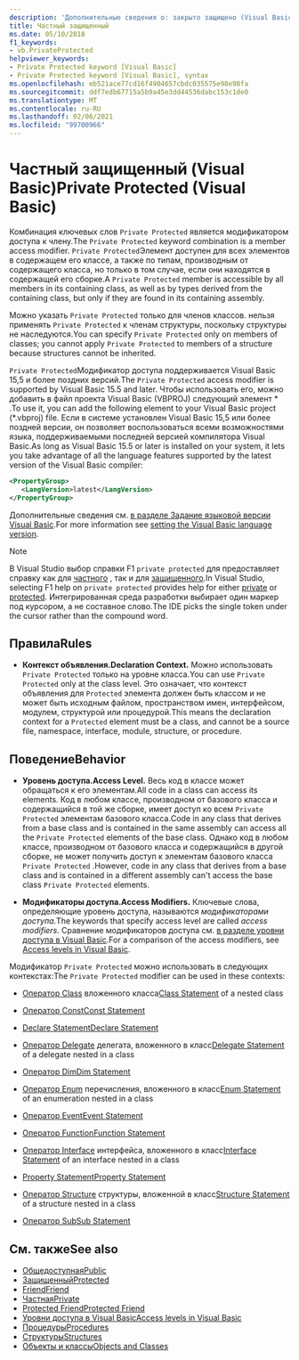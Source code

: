 ```yaml
---
description: 'Дополнительные сведения о: закрыто защищено (Visual Basic)'
title: Частный защищенный
ms.date: 05/10/2018
f1_keywords:
- vb.PrivateProtected
helpviewer_keywords:
- Private Protected keyword [Visual Basic]
- Private Protected keyword [Visual Basic], syntax
ms.openlocfilehash: eb521ace77cd16f4904657cbdc035575e98e98fa
ms.sourcegitcommit: ddf7edb67715a5b9a45e3dd44536dabc153c1de0
ms.translationtype: MT
ms.contentlocale: ru-RU
ms.lasthandoff: 02/06/2021
ms.locfileid: "99700966"
---
```

# <a name="private-protected-visual-basic"></a><span data-ttu-id="84f44-103">Частный защищенный (Visual Basic)</span><span class="sxs-lookup"><span data-stu-id="84f44-103">Private Protected (Visual Basic)</span></span>

<span data-ttu-id="84f44-104">Комбинация ключевых слов `Private Protected` является модификатором доступа к члену.</span><span class="sxs-lookup"><span data-stu-id="84f44-104">The `Private Protected` keyword combination is a member access modifier.</span></span> <span data-ttu-id="84f44-105">`Private Protected`Элемент доступен для всех элементов в содержащем его классе, а также по типам, производным от содержащего класса, но только в том случае, если они находятся в содержащей его сборке.</span><span class="sxs-lookup"><span data-stu-id="84f44-105">A `Private Protected` member is accessible by all members in its containing class, as well as by types derived from the containing class, but only if they are found in its containing assembly.</span></span>

<span data-ttu-id="84f44-106">Можно указать `Private Protected` только для членов классов. нельзя применять `Private Protected` к членам структуры, поскольку структуры не наследуются.</span><span class="sxs-lookup"><span data-stu-id="84f44-106">You can specify `Private Protected` only on members of classes; you cannot apply `Private Protected` to members of a structure because structures cannot be inherited.</span></span>

<span data-ttu-id="84f44-107">`Private Protected`Модификатор доступа поддерживается Visual Basic 15,5 и более поздних версий.</span><span class="sxs-lookup"><span data-stu-id="84f44-107">The `Private Protected` access modifier is supported by Visual Basic 15.5 and later.</span></span> <span data-ttu-id="84f44-108">Чтобы использовать его, можно добавить в файл проекта Visual Basic (VBPROJ) следующий элемент \* .</span><span class="sxs-lookup"><span data-stu-id="84f44-108">To use it, you can add the following element to your Visual Basic project (\*.vbproj) file.</span></span> <span data-ttu-id="84f44-109">Если в системе установлен Visual Basic 15,5 или более поздней версии, он позволяет воспользоваться всеми возможностями языка, поддерживаемыми последней версией компилятора Visual Basic.</span><span class="sxs-lookup"><span data-stu-id="84f44-109">As long as Visual Basic 15.5 or later is installed on your system, it lets you take advantage of all the language features supported by the latest version of the Visual Basic compiler:</span></span>

```xml
<PropertyGroup>
   <LangVersion>latest</LangVersion>
</PropertyGroup>
```

<span data-ttu-id="84f44-110">Дополнительные сведения см. [в разделе Задание языковой версии Visual Basic](../configure-language-version.md).</span><span class="sxs-lookup"><span data-stu-id="84f44-110">For more information see [setting the Visual Basic language version](../configure-language-version.md).</span></span>

> [!NOTE]
> <span data-ttu-id="84f44-111">В Visual Studio выбор справки F1 `private protected` для предоставляет справку как для [частного](private.md) , так и для [защищенного](protected.md).</span><span class="sxs-lookup"><span data-stu-id="84f44-111">In Visual Studio, selecting F1 help on `private protected` provides help for either [private](private.md) or [protected](protected.md).</span></span> <span data-ttu-id="84f44-112">Интегрированная среда разработки выбирает один маркер под курсором, а не составное слово.</span><span class="sxs-lookup"><span data-stu-id="84f44-112">The IDE picks the single token under the cursor rather than the compound word.</span></span>

## <a name="rules"></a><span data-ttu-id="84f44-113">Правила</span><span class="sxs-lookup"><span data-stu-id="84f44-113">Rules</span></span>

- <span data-ttu-id="84f44-114">**Контекст объявления.**</span><span class="sxs-lookup"><span data-stu-id="84f44-114">**Declaration Context.**</span></span> <span data-ttu-id="84f44-115">Можно использовать `Private Protected` только на уровне класса.</span><span class="sxs-lookup"><span data-stu-id="84f44-115">You can use `Private Protected` only at the class level.</span></span> <span data-ttu-id="84f44-116">Это означает, что контекст объявления для `Protected` элемента должен быть классом и не может быть исходным файлом, пространством имен, интерфейсом, модулем, структурой или процедурой.</span><span class="sxs-lookup"><span data-stu-id="84f44-116">This means the declaration context for a `Protected` element must be a class, and cannot be a source file, namespace, interface, module, structure, or procedure.</span></span>

## <a name="behavior"></a><span data-ttu-id="84f44-117">Поведение</span><span class="sxs-lookup"><span data-stu-id="84f44-117">Behavior</span></span>

- <span data-ttu-id="84f44-118">**Уровень доступа.**</span><span class="sxs-lookup"><span data-stu-id="84f44-118">**Access Level.**</span></span> <span data-ttu-id="84f44-119">Весь код в классе может обращаться к его элементам.</span><span class="sxs-lookup"><span data-stu-id="84f44-119">All code in a class can access its elements.</span></span> <span data-ttu-id="84f44-120">Код в любом классе, производном от базового класса и содержащийся в той же сборке, имеет доступ ко всем `Private Protected` элементам базового класса.</span><span class="sxs-lookup"><span data-stu-id="84f44-120">Code in any class that derives from a base class and is contained in the same assembly can access all the `Private Protected` elements of the base class.</span></span> <span data-ttu-id="84f44-121">Однако код в любом классе, производном от базового класса и содержащийся в другой сборке, не может получить доступ к элементам базового класса `Private Protected` .</span><span class="sxs-lookup"><span data-stu-id="84f44-121">However, code in any class that derives from a base class and is contained in a different assembly can't access the base class `Private Protected` elements.</span></span>

- <span data-ttu-id="84f44-122">**Модификаторы доступа.**</span><span class="sxs-lookup"><span data-stu-id="84f44-122">**Access Modifiers.**</span></span> <span data-ttu-id="84f44-123">Ключевые слова, определяющие уровень доступа, называются *модификаторами доступа*.</span><span class="sxs-lookup"><span data-stu-id="84f44-123">The keywords that specify access level are called *access modifiers*.</span></span> <span data-ttu-id="84f44-124">Сравнение модификаторов доступа см. [в разделе уровни доступа в Visual Basic](../../programming-guide/language-features/declared-elements/access-levels.md).</span><span class="sxs-lookup"><span data-stu-id="84f44-124">For a comparison of the access modifiers, see [Access levels in Visual Basic](../../programming-guide/language-features/declared-elements/access-levels.md).</span></span>

<span data-ttu-id="84f44-125">Модификатор `Private Protected` можно использовать в следующих контекстах:</span><span class="sxs-lookup"><span data-stu-id="84f44-125">The `Private Protected` modifier can be used in these contexts:</span></span>

- <span data-ttu-id="84f44-126">[Оператор Class](../statements/class-statement.md) вложенного класса</span><span class="sxs-lookup"><span data-stu-id="84f44-126">[Class Statement](../statements/class-statement.md) of a nested class</span></span>

- [<span data-ttu-id="84f44-127">Оператор Const</span><span class="sxs-lookup"><span data-stu-id="84f44-127">Const Statement</span></span>](../statements/const-statement.md)

- [<span data-ttu-id="84f44-128">Declare Statement</span><span class="sxs-lookup"><span data-stu-id="84f44-128">Declare Statement</span></span>](../statements/declare-statement.md)

- <span data-ttu-id="84f44-129">[Оператор Delegate](../statements/delegate-statement.md) делегата, вложенного в класс</span><span class="sxs-lookup"><span data-stu-id="84f44-129">[Delegate Statement](../statements/delegate-statement.md) of a delegate nested in a class</span></span>

- [<span data-ttu-id="84f44-130">Оператор Dim</span><span class="sxs-lookup"><span data-stu-id="84f44-130">Dim Statement</span></span>](../statements/dim-statement.md)

- <span data-ttu-id="84f44-131">[Оператор Enum](../statements/enum-statement.md) перечисления, вложенного в класс</span><span class="sxs-lookup"><span data-stu-id="84f44-131">[Enum Statement](../statements/enum-statement.md) of an enumeration nested in a class</span></span>

- [<span data-ttu-id="84f44-132">Оператор Event</span><span class="sxs-lookup"><span data-stu-id="84f44-132">Event Statement</span></span>](../statements/event-statement.md)

- [<span data-ttu-id="84f44-133">Оператор Function</span><span class="sxs-lookup"><span data-stu-id="84f44-133">Function Statement</span></span>](../statements/function-statement.md)

- <span data-ttu-id="84f44-134">[Оператор Interface](../statements/interface-statement.md) интерфейса, вложенного в класс</span><span class="sxs-lookup"><span data-stu-id="84f44-134">[Interface Statement](../statements/interface-statement.md) of an interface nested in a class</span></span>

- [<span data-ttu-id="84f44-135">Property Statement</span><span class="sxs-lookup"><span data-stu-id="84f44-135">Property Statement</span></span>](../statements/property-statement.md)

- <span data-ttu-id="84f44-136">[Оператор Structure](../statements/structure-statement.md) структуры, вложенной в класс</span><span class="sxs-lookup"><span data-stu-id="84f44-136">[Structure Statement](../statements/structure-statement.md) of a structure nested in a class</span></span>

- [<span data-ttu-id="84f44-137">Оператор Sub</span><span class="sxs-lookup"><span data-stu-id="84f44-137">Sub Statement</span></span>](../statements/sub-statement.md)

## <a name="see-also"></a><span data-ttu-id="84f44-138">См. также</span><span class="sxs-lookup"><span data-stu-id="84f44-138">See also</span></span>

- [<span data-ttu-id="84f44-139">Общедоступная</span><span class="sxs-lookup"><span data-stu-id="84f44-139">Public</span></span>](public.md)
- [<span data-ttu-id="84f44-140">Защищенный</span><span class="sxs-lookup"><span data-stu-id="84f44-140">Protected</span></span>](protected.md)
- [<span data-ttu-id="84f44-141">Friend</span><span class="sxs-lookup"><span data-stu-id="84f44-141">Friend</span></span>](friend.md)
- [<span data-ttu-id="84f44-142">Частная</span><span class="sxs-lookup"><span data-stu-id="84f44-142">Private</span></span>](private.md)
- [<span data-ttu-id="84f44-143">Protected Friend</span><span class="sxs-lookup"><span data-stu-id="84f44-143">Protected Friend</span></span>](./protected-friend.md)
- [<span data-ttu-id="84f44-144">Уровни доступа в Visual Basic</span><span class="sxs-lookup"><span data-stu-id="84f44-144">Access levels in Visual Basic</span></span>](../../programming-guide/language-features/declared-elements/access-levels.md)
- [<span data-ttu-id="84f44-145">Процедуры</span><span class="sxs-lookup"><span data-stu-id="84f44-145">Procedures</span></span>](../../programming-guide/language-features/procedures/index.md)
- [<span data-ttu-id="84f44-146">Структуры</span><span class="sxs-lookup"><span data-stu-id="84f44-146">Structures</span></span>](../../programming-guide/language-features/data-types/structures.md)
- [<span data-ttu-id="84f44-147">Объекты и классы</span><span class="sxs-lookup"><span data-stu-id="84f44-147">Objects and Classes</span></span>](../../programming-guide/language-features/objects-and-classes/index.md)
